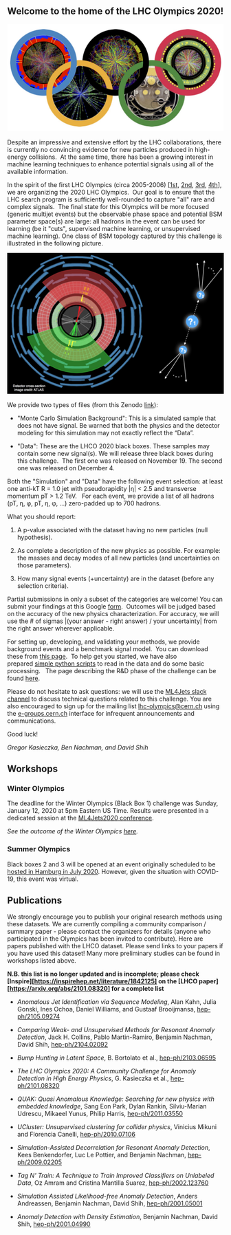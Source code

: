 ## Welcome to the home of the LHC Olympics 2020!

![img](Banner_grey.jpg)

Despite an impressive and extensive effort by the LHC collaborations, there is currently no convincing evidence for new particles produced in high-energy collisions.  At the same time, there has been a growing interest in machine learning techniques to enhance potential signals using all of the available information.  

In the spirit of the first LHC Olympics (circa 2005-2006) [[1st](https://indico.cern.ch/event/370125/overview), [2nd](https://public-archive.web.cern.ch/public-archive/en/Spotlight/SpotlightOlympics-en.html), [3rd](https://www.kitp.ucsb.edu/activities/lhco-c06), [4th](http://physics.princeton.edu/lhc-workshop/LHCO4/)], we are organizing the 2020 LHC Olympics.  Our goal is to ensure that the LHC search program is sufficiently well-rounded to capture "all" rare and complex signals.  The final state for this Olympics will be more focused (generic multijet events) but the observable phase space and potential BSM parameter space(s) are large: all hadrons in the event can be used for learning (be it "cuts", supervised machine learning, or unsupervised machine learning).  One class of BSM topology captured by this challenge is illustrated in the following picture.

![img](anomalypicture.jpg)

We provide two types of files (from this Zenodo [link](https://doi.org/10.5281/zenodo.3547721)):

- "Monte Carlo Simulation Background": This is a simulated sample that does not have signal. Be warned that both the physics and the detector modeling for this simulation may not exactly reflect the “Data”.

- "Data": These are the LHCO 2020 black boxes. These samples may contain some new signal(s). We will release three black boxes during this challenge.  The first one was released on November 19. The second one was released on December 4. 

Both the "Simulation" and "Data" have the following event selection: at least one anti-kT R = 1.0 jet with pseudorapidity \|η\| < 2.5 and transverse momentum pT > 1.2 TeV.   For each event, we provide a list of all hadrons (pT, η, φ, pT, η, φ, ...) zero-padded up to 700 hadrons.

What you should report:

1. A p-value associated with the dataset having no new particles (null hypothesis).

2. As complete a description of the new physics as possible. For example: the masses and decay modes of all new particles (and uncertainties on those parameters).

3. How many signal events (+uncertainty) are in the dataset (before any selection criteria).

Partial submissions in only a subset of the categories are welcome! You can submit your findings at this Google [form](https://docs.google.com/forms/d/e/1FAIpQLScw323fa9qpLbdMvGtr2YeqcGTjE5Zm18-umIDiPldi_cWxVA/viewform?usp=sf_link).  Outcomes will be judged based on the accuracy of the new physics characterization. For accuracy, we will use the # of sigmas \|(your answer - right answer) / your uncertainty\| from the right answer wherever applicable.

For setting up, developing, and validating your methods, we provide background events and a benchmark signal model.  You can download these from [this page](https://doi.org/10.5281/zenodo.2629072).  To help get you started, we have also prepared [simple python scripts](https://github.com/lhcolympics2020/parsingscripts) to read in the data and do some basic processing.   The page describing the R&D phase of the challenge can be found [here](RnD.md).

Please do not hesitate to ask questions: we will use the [ML4Jets slack channel](https://join.slack.com/t/ml4jets/shared_invite/enQtNDc4MjAzODE0NDIyLTU0MGIxNmZlY2E4MzY2YzEwNGI2MGI5MzJmMzEwODVjYWY4MDFhMzcyODYyMDViZTY4MTg2MWM2N2Y1YjBhOWM) to discuss technical questions related to this challenge. You are also encouraged to sign up for the mailing list lhc-olympics@cern.ch using the [e-groups.cern.ch](https://e-groups.cern.ch) interface for infrequent announcements and communications.

Good luck!

_Gregor Kasieczka, Ben Nachman, and David Shih_

## Workshops

### Winter Olympics

The deadline for the Winter Olympics (Black Box 1) challenge was Sunday, January 12, 2020 at 5pm Eastern US Time. Results were presented in a dedicated session at the [ML4Jets2020 conference](https://indico.cern.ch/event/809820/sessions/329216/#20200116). 

*See the outcome of the Winter Olympics [here](https://indico.cern.ch/event/809820/contributions/3708303/attachments/1971116/3347225/SummaryTalk.pdf).*

### Summer Olympics

Black boxes 2 and 3 will be opened at an event originally scheduled to be [hosted in Hamburg in July 2020](http://indico.desy.de/indico/e/anomaly2020).  However, given the situation with COVID-19, this event was virtual.

## Publications

We strongly encourage you to publish your original research methods using these datasets.  We are currently compiling a community comparison / summary paper - please contact the organizers for details (anyone who participated in the Olympics has been invited to contribute).  Here are papers published with the LHCO dataset.  Please send links to your papers if you have used this dataset!  Many more preliminary studies can be found in workshops listed above.

**N.B. this list is no longer updated and is incomplete; please check [Inspire][https://inspirehep.net/literature/1842125] on the [LHCO paper][https://arxiv.org/abs/2101.08320] for a complete list**

- *Anomalous Jet Identification via Sequence Modeling*, Alan Kahn, Julia Gonski, Ines Ochoa, Daniel Williams, and Gustaaf Brooijmansa, [hep-ph/2105.09274](https://arxiv.org/abs/2105.09274)

- *Comparing Weak- and Unsupervised Methods for Resonant Anomaly Detection*, Jack H. Collins, Pablo Martin-Ramiro, Benjamin Nachman, David Shih, [hep-ph/2104.02092](https://arxiv.org/abs/2104.02092)

- *Bump Hunting in Latent Space*, B. Bortolato et al., [hep-ph/2103.06595](https://arxiv.org/pdf/2103.06595.pdf)

- *The LHC Olympics 2020: A Community Challenge for Anomaly Detection in High Energy Physics*, G. Kasieczka et al., [hep-ph/2101.08320](https://arxiv.org/abs/2101.08320)

- *QUAK: Quasi Anomalous Knowledge: Searching for new physics with embedded knowledge*, Sang Eon Park, Dylan Rankin, Silviu-Marian Udrescu, Mikaeel Yunus, Philip Harris, [hep-ph/2011.03550](https://arxiv.org/abs/2011.03550)

- *UCluster: Unsupervised clustering for collider physics*, Vinicius Mikuni and Florencia Canelli, [hep-ph/2010.07106](https://arxiv.org/abs/2010.07106)

- *Simulation-Assisted Decorrelation for Resonant Anomaly Detection*, Kees Benkendorfer, Luc Le Pottier, and Benjamin Nachman, [hep-ph/2009.02205](https://arxiv.org/abs/2009.02205)

- *Tag N' Train: A Technique to Train Improved Classifiers on Unlabeled Data*, Oz Amram and Cristina Mantilla Suarez, [hep-ph/2002.123760](https://arxiv.org/abs/2002.123760)

- *Simulation Assisted Likelihood-free Anomaly Detection*, Anders Andreassen, Benjamin Nachman, David Shih, [hep-ph/2001.05001](https://arxiv.org/abs/2001.05001)

- *Anomaly Detection with Density Estimation*, Benjamin Nachman, David Shih, [hep-ph/2001.04990](https://arxiv.org/abs/2001.04990)

<!---

You can use the [editor on GitHub](https://github.com/LHC-Olympics-2020/homepage/edit/master/README.md) to maintain and preview the content for your website in Markdown files.

Whenever you commit to this repository, GitHub Pages will run [Jekyll](https://jekyllrb.com/) to rebuild the pages in your site, from the content in your Markdown files.

### Markdown

Markdown is a lightweight and easy-to-use syntax for styling your writing. It includes conventions for

```markdown
Syntax highlighted code block

# Header 1
## Header 2
### Header 3

- Bulleted
- List

1. Numbered
2. List

**Bold** and _Italic_ and `Code` text

[Link](url) and ![Image](src)
```

For more details see [GitHub Flavored Markdown](https://guides.github.com/features/mastering-markdown/).

### Jekyll Themes

Your Pages site will use the layout and styles from the Jekyll theme you have selected in your [repository settings](https://github.com/LHC-Olympics-2020/homepage/settings). The name of this theme is saved in the Jekyll `_config.yml` configuration file.

### Support or Contact

Having trouble with Pages? Check out our [documentation](https://help.github.com/categories/github-pages-basics/) or [contact support](https://github.com/contact) and we’ll help you sort it out.

--->
